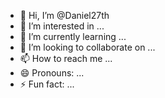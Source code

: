 - 👋 Hi, I’m @Daniel27th
- 👀 I’m interested in ...
- 🌱 I’m currently learning ...
- 💞️ I’m looking to collaborate on ...
- 📫 How to reach me ...
- 😄 Pronouns: ...
- ⚡ Fun fact: ...

<!---
Daniel27th/Daniel27th is a ✨ special ✨ repository because its `README.md` (this file) appears on your GitHub profile.
You can click the Preview link to take a look at your changes.
--->

